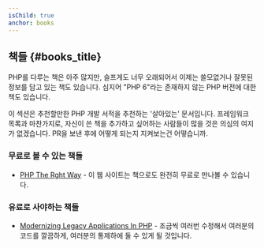 ```yaml
---
isChild: true
anchor: books
---
```


## 책들 {#books_title}

PHP를 다루는 책은 아주 많지만, 슬프게도 너무 오래되어서 이제는 쓸모없거나 잘못된 정보를 담고
있는 책도 있습니다. 심지어 "PHP 6"라는 존재하지 않는 PHP 버전에 대한 책도 있습니다.

이 섹션은 추천할만한 PHP 개발 서적을 추천하는 '살아있는' 문서입니다. 프레임워크 목록과 마찬가지로,
자신이 쓴 책을 추가하고 싶어하는 사람들이 많을 것은 의심의 여지가 없겠습니다. PR을 보낸 후에
어떻게 되는지 지켜보는건 어떻습니까.

### 무료로 볼 수 있는 책들

* [PHP The Rght Way](https://leanpub.com/phptherightway/) - 이 
웹 사이트는 책으로도 완전히 무료로 만나볼 수 있습니다.

### 유료로 사야하는 책들

* [Modernizing Legacy Applications In PHP](https://leanpub.com/mlaphp) - 
조금씩 여러번 수정해서 여러분의 코드를 깔끔하게, 여러분의 통제하에 둘 수 있게 될 것입니다.
